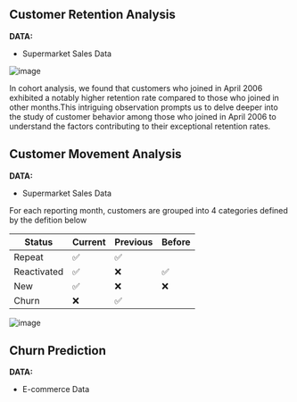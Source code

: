 ## Customer Retention Analysis

**DATA:**  
- Supermarket Sales Data

![image](https://github.com/nacknatthawit/MADT8101-Customer-Analytics/assets/115746160/ecbf7dde-77ca-4e2d-ae53-71deefe1e5c8)

In cohort analysis, we found that customers who joined in April 2006 exhibited a notably higher retention rate compared to those who joined in other months.This intriguing observation prompts us to delve deeper into the study of customer behavior among those who joined in April 2006 to understand the factors contributing to their exceptional retention rates.

## Customer Movement Analysis

**DATA:**  
- Supermarket Sales Data

For each reporting month, customers are grouped into 4 categories defined by the defition below  

| Status | Current | Previous | Before |
| --- | --- | --- | --- |
| Repeat | ✅ | ✅ | |
| Reactivated | ✅ | ❌ | ✅ |
| New | ✅ | ❌ | ❌ |
| Churn | ❌ | ✅ |

![image](https://github.com/nacknatthawit/MADT8101-Customer-Analytics/assets/115746160/1d8043db-9290-49e6-b2ca-7bacd41b5a31)

## Churn Prediction

**DATA:**  
- E-commerce Data
